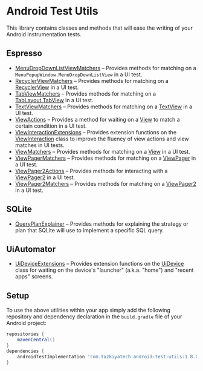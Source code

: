 # Android Test Utils

This library contains classes and methods that will ease the writing of your Android instrumentation tests.

## Espresso

* [MenuDropDownListViewMatchers](library/src/main/java/com/tazkiyatech/utils/espresso/MenuDropDownListViewMatchers.kt) – Provides methods for matching on a `MenuPopupWindow.MenuDropDownListView` in a UI test.
* [RecyclerViewMatchers](library/src/main/java/com/tazkiyatech/utils/espresso/RecyclerViewMatchers.kt) – Provides methods for matching on a [RecyclerView](https://developer.android.com/reference/androidx/recyclerview/widget/RecyclerView) in a UI test.
* [TabViewMatchers](library/src/main/java/com/tazkiyatech/utils/espresso/TabViewMatchers.kt) – Provides methods for matching on a [TabLayout.TabView](https://developer.android.com/reference/com/google/android/material/tabs/TabLayout.TabView) in a UI test.
* [TextViewMatchers](library/src/main/java/com/tazkiyatech/utils/espresso/TextViewMatchers.kt) – Provides methods for matching on a [TextView](https://developer.android.com/reference/android/widget/TextView) in a UI test.
* [ViewActions](library/src/main/java/com/tazkiyatech/utils/espresso/ViewActions.kt) – Provides a method for waiting on a [View](https://developer.android.com/reference/android/view/View) to match a certain condition in a UI test.
* [ViewInteractionExtensions](library/src/main/java/com/tazkiyatech/utils/espresso/ViewInteractionExtensions.kt) – Provides extension functions on the [ViewInteraction](https://developer.android.com/reference/androidx/test/espresso/ViewInteraction) class to improve the fluency of view actions and view matches in UI tests.
* [ViewMatchers](library/src/main/java/com/tazkiyatech/utils/espresso/ViewMatchers.kt) – Provides methods for matching on a [View](https://developer.android.com/reference/android/view/View) in a UI test.
* [ViewPagerMatchers](library/src/main/java/com/tazkiyatech/utils/espresso/ViewPagerMatchers.kt) – Provides methods for matching on a [ViewPager](https://developer.android.com/reference/androidx/viewpager/widget/ViewPager) in a UI test.
* [ViewPager2Actions](library/src/main/java/com/tazkiyatech/utils/espresso/ViewPager2Actions.java) – Provides methods for interacting with a [ViewPager2](https://developer.android.com/reference/androidx/viewpager2/widget/ViewPager2) in a UI test.
* [ViewPager2Matchers](library/src/main/java/com/tazkiyatech/utils/espresso/ViewPager2Matchers.kt) – Provides methods for matching on a [ViewPager2](https://developer.android.com/reference/androidx/viewpager2/widget/ViewPager2) in a UI test.

## SQLite

* [QueryPlanExplainer](library/src/main/java/com/tazkiyatech/utils/sqlite/QueryPlanExplainer.kt) – Provides methods for explaining the strategy or plan that SQLite will use to implement a specific SQL query.

## UiAutomator

* [UiDeviceExtensions](library/src/main/java/com/tazkiyatech/utils/uiautomator/UiDeviceExtensions.kt) – Provides extension functions on the [UiDevice](https://developer.android.com/reference/androidx/test/uiautomator/UiDevice) class for waiting on the device's "launcher" (a.k.a. "home") and "recent apps" screens.

## Setup

To use the above utilities within your app simply add the following repository and dependency declaration in the `build.gradle` file of your Android project:

```groovy
repositories {
    mavenCentral()
}
dependencies {
    androidTestImplementation 'com.tazkiyatech:android-test-utils:1.8.0'
}
```
